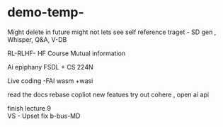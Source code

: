 # demo-temp-
Might delete in future might not lets see
self reference
traget - SD gen , Whisper, Q&A, V-DB

RL-RLHF- HF Course 
Mutual information

Ai epiphany
FSDL + CS 224N

Live coding -FAI
 wasm +wasi

read the docs
rebase
copliot new featues
try out
cohere , open ai api

finish lecture 9  
VS - Upset fix
b-bus-MD
